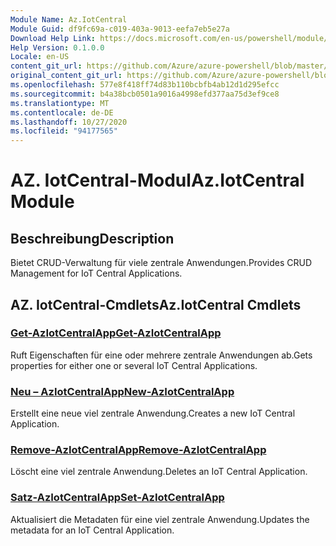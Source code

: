 ```yaml
---
Module Name: Az.IotCentral
Module Guid: df9fc69a-c019-403a-9013-eefa7eb5e27a
Download Help Link: https://docs.microsoft.com/en-us/powershell/module/az.iotcentral
Help Version: 0.1.0.0
Locale: en-US
content_git_url: https://github.com/Azure/azure-powershell/blob/master/src/IotCentral/IotCentral/help/Az.IotCentral.md
original_content_git_url: https://github.com/Azure/azure-powershell/blob/master/src/IotCentral/IotCentral/help/Az.IotCentral.md
ms.openlocfilehash: 577e8f418ff74d83b110bcbfb4ab12d1d295efcc
ms.sourcegitcommit: b4a38bcb0501a9016a4998efd377aa75d3ef9ce8
ms.translationtype: MT
ms.contentlocale: de-DE
ms.lasthandoff: 10/27/2020
ms.locfileid: "94177565"
---
```

# <span data-ttu-id="d6919-101">AZ. IotCentral-Modul</span><span class="sxs-lookup"><span data-stu-id="d6919-101">Az.IotCentral Module</span></span>
## <span data-ttu-id="d6919-102">Beschreibung</span><span class="sxs-lookup"><span data-stu-id="d6919-102">Description</span></span>
<span data-ttu-id="d6919-103">Bietet CRUD-Verwaltung für viele zentrale Anwendungen.</span><span class="sxs-lookup"><span data-stu-id="d6919-103">Provides CRUD Management for IoT Central Applications.</span></span>

## <span data-ttu-id="d6919-104">AZ. IotCentral-Cmdlets</span><span class="sxs-lookup"><span data-stu-id="d6919-104">Az.IotCentral Cmdlets</span></span>
### [<span data-ttu-id="d6919-105">Get-AzIotCentralApp</span><span class="sxs-lookup"><span data-stu-id="d6919-105">Get-AzIotCentralApp</span></span>](Get-AzIotCentralApp.md)
<span data-ttu-id="d6919-106">Ruft Eigenschaften für eine oder mehrere zentrale Anwendungen ab.</span><span class="sxs-lookup"><span data-stu-id="d6919-106">Gets properties for either one or several IoT Central Applications.</span></span>

### [<span data-ttu-id="d6919-107">Neu – AzIotCentralApp</span><span class="sxs-lookup"><span data-stu-id="d6919-107">New-AzIotCentralApp</span></span>](New-AzIotCentralApp.md)
<span data-ttu-id="d6919-108">Erstellt eine neue viel zentrale Anwendung.</span><span class="sxs-lookup"><span data-stu-id="d6919-108">Creates a new IoT Central Application.</span></span>

### [<span data-ttu-id="d6919-109">Remove-AzIotCentralApp</span><span class="sxs-lookup"><span data-stu-id="d6919-109">Remove-AzIotCentralApp</span></span>](Remove-AzIotCentralApp.md)
<span data-ttu-id="d6919-110">Löscht eine viel zentrale Anwendung.</span><span class="sxs-lookup"><span data-stu-id="d6919-110">Deletes an IoT Central Application.</span></span>

### [<span data-ttu-id="d6919-111">Satz-AzIotCentralApp</span><span class="sxs-lookup"><span data-stu-id="d6919-111">Set-AzIotCentralApp</span></span>](Set-AzIotCentralApp.md)
<span data-ttu-id="d6919-112">Aktualisiert die Metadaten für eine viel zentrale Anwendung.</span><span class="sxs-lookup"><span data-stu-id="d6919-112">Updates the metadata for an IoT Central Application.</span></span>

